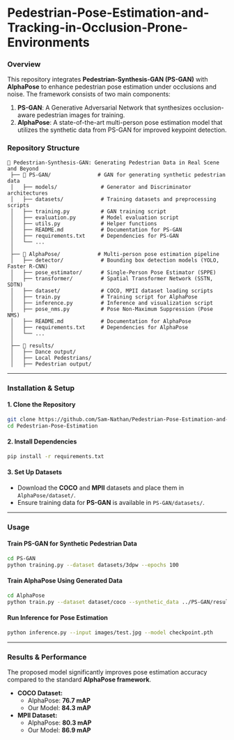 # Pedestrian-Pose-Estimation-and-Tracking-in-Occlusion-Prone-Environments 

### **Overview**  
This repository integrates **Pedestrian-Synthesis-GAN (PS-GAN)** with **AlphaPose** to enhance pedestrian pose estimation under occlusions and noise. The framework consists of two main components:  
1. **PS-GAN**: A Generative Adversarial Network that synthesizes occlusion-aware pedestrian images for training.  
2. **AlphaPose**: A state-of-the-art multi-person pose estimation model that utilizes the synthetic data from PS-GAN for improved keypoint detection.  

### **Repository Structure**  
```
📂 Pedestrian-Synthesis-GAN: Generating Pedestrian Data in Real Scene and Beyond  
 ├── 📂 PS-GAN/               # GAN for generating synthetic pedestrian data  
 │   ├── models/              # Generator and Discriminator architectures  
 │   ├── datasets/            # Training datasets and preprocessing scripts  
 │   ├── training.py          # GAN training script  
 │   ├── evaluation.py        # Model evaluation script  
 │   ├── utils.py             # Helper functions  
 │   ├── README.md            # Documentation for PS-GAN  
 │   ├── requirements.txt     # Dependencies for PS-GAN  
 │   └── ...  
 │  
 ├── 📂 AlphaPose/            # Multi-person pose estimation pipeline  
 │   ├── detector/            # Bounding box detection models (YOLO, Faster R-CNN)  
 │   ├── pose_estimator/      # Single-Person Pose Estimator (SPPE)  
 │   ├── transformer/         # Spatial Transformer Network (SSTN, SDTN)  
 │   ├── dataset/             # COCO, MPII dataset loading scripts  
 │   ├── train.py             # Training script for AlphaPose  
 │   ├── inference.py         # Inference and visualization script  
 │   ├── pose_nms.py          # Pose Non-Maximum Suppression (Pose NMS)  
 │   ├── README.md            # Documentation for AlphaPose  
 │   ├── requirements.txt     # Dependencies for AlphaPose  
 │   └── ...  
 │  
 ├── 📂 results/              
 │   ├── Dance output/               
 │   ├── Local Pedestrians/              
 │   ├── Pedestrian output/ 
```

---

### **Installation & Setup**  
#### **1. Clone the Repository**  
```bash
git clone https://github.com/Sam-Nathan/Pedestrian-Pose-Estimation-and-Tracking-in-Occlusion-Prone-Environments.git
cd Pedestrian-Pose-Estimation
```

#### **2. Install Dependencies**  
```bash
pip install -r requirements.txt
```

#### **3. Set Up Datasets**  
- Download the **COCO** and **MPII** datasets and place them in `AlphaPose/dataset/`.  
- Ensure training data for **PS-GAN** is available in `PS-GAN/datasets/`.  

---

### **Usage**  
#### **Train PS-GAN for Synthetic Pedestrian Data**  
```bash
cd PS-GAN
python training.py --dataset datasets/3dpw --epochs 100
```

#### **Train AlphaPose Using Generated Data**  
```bash
cd AlphaPose
python train.py --dataset dataset/coco --synthetic_data ../PS-GAN/results/
```

#### **Run Inference for Pose Estimation**  
```bash
python inference.py --input images/test.jpg --model checkpoint.pth
```

---

### **Results & Performance**  
The proposed model significantly improves pose estimation accuracy compared to the standard **AlphaPose framework**.  
- **COCO Dataset:**  
  - AlphaPose: **76.7 mAP**  
  - Our Model: **84.3 mAP**  
- **MPII Dataset:**  
  - AlphaPose: **80.3 mAP**  
  - Our Model: **86.9 mAP**  
